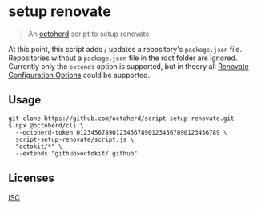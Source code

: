 # setup renovate

> An [octoherd](https://github.com/octoherd) script to setup renovate

At this point, this script adds / updates a repository's `package.json` file. Repositories without a `package.json` file in the root folder are ignored. Currently only the `extends` option is supported, but in theory all [Renovate Configuration Options](https://docs.renovatebot.com/configuration-options/) could be supported.

## Usage

```
git clone https://github.com/octoherd/script-setup-renovate.git
$ npx @octoherd/cli \
  --octoherd-token 0123456789012345678901234567890123456789 \
  script-setup-renovate/script.js \
  "octokit/*" \
  --extends "github>octokit/.github"
```

## Licenses

[ISC](LICENSE.md)
